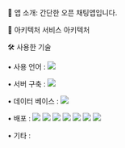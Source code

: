 📢 앱 소개: 간단한 오픈 채팅앱입니다.
 

🌉 아키텍처
서비스 아키텍처



🛠 사용한 기술

• 사용 언어 :
<img src="https://img.shields.io/badge/typescript-3178C6?style=for-the-badge&logo=typescript&logoColor=white">

• 서버 구축 :
<img src="https://img.shields.io/badge/nest.js-E0234E?style=for-the-badge&logo=nestjs&logoColor=white">
 

• 데이터 베이스 :
<img src="https://img.shields.io/badge/mongoDB-47A248?style=for-the-badge&logo=mongodb&logoColor=white">


• 배포 :
<img src="https://img.shields.io/badge/EC2-FF9900?style=for-the-badge&logo=amazonec2&logoColor=white"> <img src="https://img.shields.io/badge/github-181717?style=for-the-badge&logo=github&logoColor=white"> <img src="https://img.shields.io/badge/githubactions-2088FF?style=for-the-badge&logo=githubactions&logoColor=white"> <img src="https://img.shields.io/badge/codedeploy-47A248?style=for-the-badge&logo=amazoncodedeploy&logoColor=white"> <img src="https://img.shields.io/badge/docker-2496ED?style=for-the-badge&logo=docker&logoColor=white"> <img src="https://img.shields.io/badge/awss3-E0234E?style=for-the-badge&logo=amazons3&logoColor=white"> <img src="https://img.shields.io/badge/nginx-009639?style=for-the-badge&logo=nginx&logoColor=white">
  

• 기타 :

    



